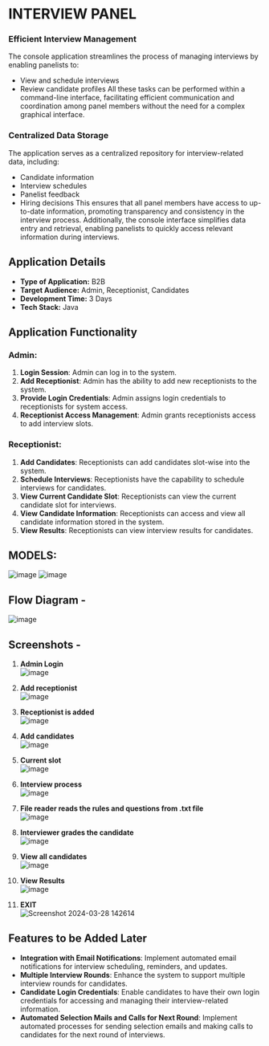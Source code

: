 # INTERVIEW PANEL

### Efficient Interview Management
The console application streamlines the process of managing interviews by enabling panelists to:
- View and schedule interviews
- Review candidate profiles
All these tasks can be performed within a command-line interface, facilitating efficient communication and coordination among panel members without the need for a complex graphical interface.

### Centralized Data Storage
The application serves as a centralized repository for interview-related data, including:
- Candidate information
- Interview schedules
- Panelist feedback
- Hiring decisions
This ensures that all panel members have access to up-to-date information, promoting transparency and consistency in the interview process. Additionally, the console interface simplifies data entry and retrieval, enabling panelists to quickly access relevant information during interviews.

## Application Details

- **Type of Application:** B2B
- **Target Audience:** Admin, Receptionist, Candidates
- **Development Time:** 3 Days
- **Tech Stack:** Java

## Application Functionality

### Admin:
1. **Login Session**: Admin can log in to the system.
2. **Add Receptionist**: Admin has the ability to add new receptionists to the system.
3. **Provide Login Credentials**: Admin assigns login credentials to receptionists for system access.
4. **Receptionist Access Management**: Admin grants receptionists access to add interview slots.

### Receptionist:
1. **Add Candidates**: Receptionists can add candidates slot-wise into the system.
2. **Schedule Interviews**: Receptionists have the capability to schedule interviews for candidates.
3. **View Current Candidate Slot**: Receptionists can view the current candidate slot for interviews.
4. **View Candidate Information**: Receptionists can access and view all candidate information stored in the system.
5. **View Results**: Receptionists can view interview results for candidates.

## MODELS: <br> 
![image](https://github.com/Srigowrin22/InterviewPanel/assets/126903290/740cd3ec-aa86-46e6-b12c-c3940a48ccfc)
![image](https://github.com/Srigowrin22/InterviewPanel/assets/126903290/dbda940f-d036-4d4f-891e-ea5e743894c8)

## Flow Diagram - <br>
![image](https://github.com/Srigowrin22/InterviewPanel/assets/126903290/1a468141-e888-4c0b-b4ba-f727aaa841e8)

## Screenshots -
1. **Admin Login** <br>
![image](https://github.com/Srigowrin22/InterviewPanel/assets/126903290/23954443-ac24-44de-a982-745127979a04)

2. **Add receptionist** <br>
![image](https://github.com/Srigowrin22/InterviewPanel/assets/126903290/c900d545-73e3-49ef-b0ef-f05bbe0b6820)

3. **Receptionist is added** <br>
![image](https://github.com/Srigowrin22/InterviewPanel/assets/126903290/54e37ab3-e450-4b4f-98fe-9d728ea5e1d0)

4. **Add candidates** <br>
![image](https://github.com/Srigowrin22/InterviewPanel/assets/126903290/41e5e22d-c8fd-49c4-946e-03be3ae1aaac)

5. **Current slot** <br>
![image](https://github.com/Srigowrin22/InterviewPanel/assets/126903290/1f692bc3-e23e-4fee-8f7d-5f51d0cb0915)

6. **Interview process** <br>
![image](https://github.com/Srigowrin22/InterviewPanel/assets/126903290/96f32090-03c3-4dac-8e34-0d30499dd510)

7. **File reader reads the rules and questions from .txt file** <br>
![image](https://github.com/Srigowrin22/InterviewPanel/assets/126903290/ea8b1769-309a-44c1-a860-859d90e85cd1)

8. **Interviewer grades the candidate** <br>
![image](https://github.com/Srigowrin22/InterviewPanel/assets/126903290/c1437273-ec03-4543-9ca7-8646b8b9553b)

9. **View all candidates** <br>
![image](https://github.com/Srigowrin22/InterviewPanel/assets/126903290/c2155fbc-18aa-436f-bae8-7c4ed33011f6)

10. **View Results** <br>
![image](https://github.com/Srigowrin22/InterviewPanel/assets/126903290/83b772d0-d379-4ae6-91df-d6aeda2130cf)

11. **EXIT** <br>
![Screenshot 2024-03-28 142614](https://github.com/Srigowrin22/InterviewPanel/assets/126903290/5732e750-9869-4e4f-a051-493af45b9632)

## Features to be Added Later

- **Integration with Email Notifications**: Implement automated email notifications for interview scheduling, reminders, and updates.
- **Multiple Interview Rounds**: Enhance the system to support multiple interview rounds for candidates.
- **Candidate Login Credentials**: Enable candidates to have their own login credentials for accessing and managing their interview-related information.
- **Automated Selection Mails and Calls for Next Round**: Implement automated processes for sending selection emails and making calls to candidates for the next round of interviews.
